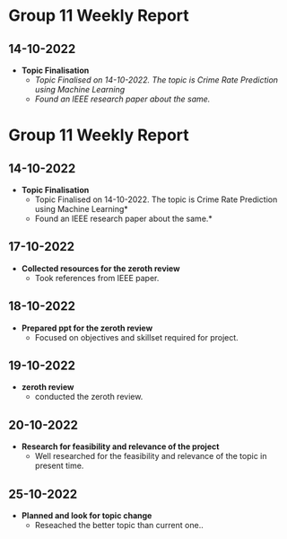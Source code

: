 # Group 11 Weekly Report

## 14-10-2022

- **Topic Finalisation**
     - *Topic Finalised on 14-10-2022. The topic is Crime Rate Prediction using Machine Learning*
     - *Found an IEEE research paper about the same.*
# Group 11 Weekly Report

## 14-10-2022

- **Topic Finalisation**
     - Topic Finalised on 14-10-2022. The topic is Crime Rate Prediction using Machine Learning*
     - Found an IEEE research paper about the same.*
## 17-10-2022

- **Collected resources for the zeroth review**
     - Took references from IEEE paper.

## 18-10-2022

- **Prepared ppt for the zeroth review**
     - Focused on objectives and skillset required for project. 

## 19-10-2022

- **zeroth review**
     - conducted the zeroth review.
  
## 20-10-2022

- **Research for feasibility and relevance of the project**
     - Well researched for the feasibility and relevance of the topic in present time.
 
 ## 25-10-2022

- **Planned and look for topic change**
     - Reseached the better topic than current one..

